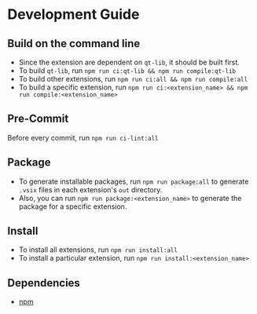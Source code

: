 # Development Guide

## Build on the command line

- Since the extension are dependent on `qt-lib`, it should be built first.
- To build `qt-lib`, run `npm run ci:qt-lib && npm run compile:qt-lib`
- To build other extensions, run `npm run ci:all && npm run compile:all`
- To build a specific extension, run `npm run ci:<extension_name> && npm run compile:<extension_name>`

## Pre-Commit

Before every commit, run `npm run ci-lint:all`

## Package

- To generate installable packages, run `npm run package:all` to generate
`.vsix` files in each extension's `out` directory.
- Also, you can run `npm run package:<extension_name>` to generate the package for a specific extension.

## Install

- To install all extensions, run `npm run install:all`
- To install a particular extension, run `npm run install:<extension_name>`

## Dependencies

- [npm](https://www.npmjs.com/)
